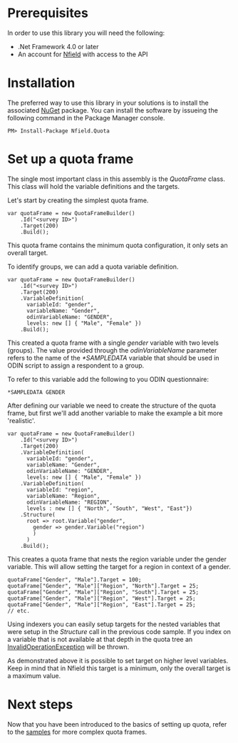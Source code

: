 # Prerequisites
In order to use this library you will need the following:

- .Net Framework 4.0 or later
- An account for [Nfield] with access to the API

# Installation
The preferred way to use this library in your solutions is to install the associated [NuGet] package. You can install 
the software by issueing the following command in the Package Manager console.
```
PM> Install-Package Nfield.Quota
```

# Set up a quota frame
The single most important class in this assembly is the _QuotaFrame_ class. This class will hold the variable 
definitions and the targets.

Let's start by creating the simplest quota frame.

```
var quotaFrame = new QuotaFrameBuilder()
    .Id("<survey ID>")
    .Target(200)
    .Build();
```

This quota frame contains the minimum quota configuration, it only sets an overall target.

To identify groups, we can add a quota variable definition.

```
var quotaFrame = new QuotaFrameBuilder()
    .Id("<survey ID>")
    .Target(200)
    .VariableDefinition(
      variableId: "gender",
      variableName: "Gender",
      odinVariableName: "GENDER",
      levels: new [] { "Male", "Female" })
    .Build();
```

This created a quota frame with a single _gender_ variable with two levels (groups). The value provided through the 
_odinVariableName_ parameter refers to the name of the _*SAMPLEDATA_ variable that should be used in ODIN script
to assign a respondent to a group.

To refer to this variable add the following to you ODIN questionnaire:

```ODIN
*SAMPLEDATA GENDER
```

After defining our variable we need to create the structure of the quota frame, but first we'll add another variable to make the example a bit more 'realistic'.

```
var quotaFrame = new QuotaFrameBuilder()
    .Id("<survey ID>")
    .Target(200)
    .VariableDefinition(
      variableId: "gender",
      variableName: "Gender",
      odinVariableName: "GENDER",
      levels: new [] { "Male", "Female" })
    .VariableDefinition(
      variableId: "region",
      variableName: "Region",
      odinVariableName: "REGION",
      levels : new [] { "North", "South", "West", "East"})
    .Structure(
      root => root.Variable("gender",
        gender => gender.Variable("region")
        )
      )
    .Build();
```
This creates a quota frame that nests the region variable under the gender variable. This will allow setting the target 
for a region in context of a gender.

```
quotaFrame["Gender", "Male"].Target = 100;
quotaFrame["Gender", "Male"]["Region", "North"].Target = 25;
quotaFrame["Gender", "Male"]["Region", "South"].Target = 25;
quotaFrame["Gender", "Male"]["Region", "West"].Target = 25;
quotaFrame["Gender", "Male"]["Region", "East"].Target = 25;
// etc.
```  
Using indexers you can easily setup targets for the nested variables that were setup in the _Structure_ call in the 
previous code sample. If you index on a variable that is not available at that depth in the quota tree an 
[InvalidOperationException] will be thrown.

As demonstrated above it is possible to set target on higher level variables. Keep in mind that in Nfield this target
is a minimum, only the overall target is a maximum value.

# Next steps

Now that you have been introduced to the basics of setting up quota, refer to the [samples] for more
complex quota frames. 

[Nfield]: http://www.nfieldmr.com
[NuGet]: http://nuget.org
[samples]: samples.md
[InvalidOperationException]: https://msdn.microsoft.com/en-us/library/system.invalidoperationexception(v=vs.110).aspx